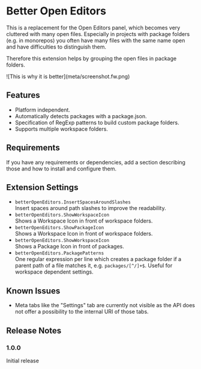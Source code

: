 # Better Open Editors

This is a replacement for the Open Editors panel, which becomes very cluttered with many open files. Especially in projects with package folders (e.g. in monorepos) you often have many files with the same name open and have difficulties to distinguish them.

Therefore this extension helps by grouping the open files in package folders.


\!\[This is why it is better\]\(meta/screenshot.fw.png\)

## Features

  * Platform independent.
  * Automatically detects packages with a package.json.
  * Specification of RegExp patterns to build custom package folders.
  * Supports multiple workspace folders.


## Requirements

If you have any requirements or dependencies, add a section describing those and how to install and configure them.

## Extension Settings

* `betterOpenEditors.InsertSpacesAroundSlashes`  
   Insert spaces around path slashes to improve the readability.
* `betterOpenEditors.ShowWorkspaceIcon`  
   Shows a Workspace Icon in front of workspace folders.
* `betterOpenEditors.ShowPackageIcon`  
   Shows a Workspace Icon in front of workspace folders.
* `betterOpenEditors.ShowWorkspaceIcon`  
   Shows a Package Icon in front of packages.
* `betterOpenEditors.PackagePatterns`  
   One regular expression per line which creates a package folder if a parent path of a file matches it, e.g. `packages/[^/]+$`. Useful for workspace dependent settings.

## Known Issues

* Meta tabs like the "Settings" tab are currently not visible as the API does not offer a possibility to the internal URI of those tabs.

## Release Notes

### 1.0.0

Initial release

